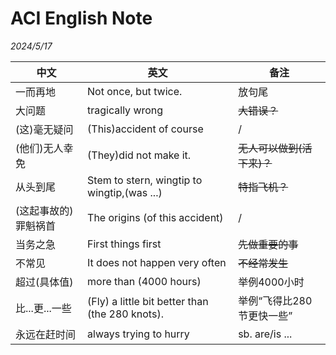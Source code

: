# ACI English Note
*2024/5/17*  

| 中文 | 英文 | 备注 |
|-----|-----|-----|
| 一而再地 | Not once, but twice. | 放句尾 |
| 大问题 | tragically wrong | ~~大错误？~~ |
| (这)毫无疑问 | (This)accident of course | / |
| (他们)无人幸免 | (They)did not make it. | ~~无人可以做到(活下来)？~~ |
| 从头到尾 | Stem to stern, wingtip to wingtip,(was ...) | ~~特指飞机？~~ |
| (这起事故的)罪魁祸首 | The origins (of this accident) | / |
| 当务之急 | First things first | ~~先做重要的事~~ |
| 不常见 | It does not happen very often | ~~不经常发生~~ |
| 超过(具体值) | more than (4000 hours) | 举例4000小时 |
| 比...更...一些 | (Fly) a little bit better than (the 280 knots). | 举例“飞得比280节更快一些” |
| 永远在赶时间 | always trying to hurry | sb. are/is ... |